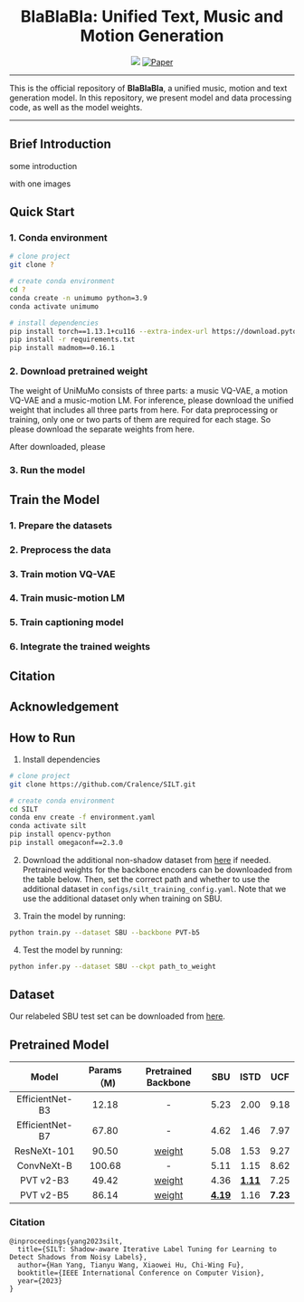 <div align="center">  

# BlaBlaBla: Unified Text, Music and Motion Generation

<a href='https://www.google.com/'><img src='https://img.shields.io/badge/Demo-Page-blue'></a> 
[![Paper](http://img.shields.io/badge/paper-arxiv.2308.12064-B31B1B.svg)](https://www.google.com/)

</div>

---

This is the official repository of **BlaBlaBla**, a unified music, motion and text generation model. 
In this repository, we present model and data processing code, as well as the model weights.

---

## Brief Introduction

some introduction

with one images

## Quick Start

### 1. Conda environment
```bash
# clone project   
git clone ?

# create conda environment
cd ?
conda create -n unimumo python=3.9
conda activate unimumo

# install dependencies
pip install torch==1.13.1+cu116 --extra-index-url https://download.pytorch.org/whl/cu116
pip install -r requirements.txt
pip install madmom==0.16.1
 ```  

### 2. Download pretrained weight
The weight of UniMuMo consists of three parts: a music VQ-VAE, a motion VQ-VAE and a music-motion LM. 
For inference, please download the unified weight that includes all three parts from here.
For data preprocessing or training, only one or two parts of them are required for each stage. 
So please download the separate weights from here.

After downloaded, please

### 3. Run the model

## Train the Model

### 1. Prepare the datasets

### 2. Preprocess the data

### 3. Train motion VQ-VAE

### 4. Train music-motion LM

### 5. Train captioning model

### 6. Integrate the trained weights

## Citation

## Acknowledgement

## How to Run   
1. Install dependencies   
```bash
# clone project   
git clone https://github.com/Cralence/SILT.git

# create conda environment
cd SILT
conda env create -f environment.yaml
conda activate silt
pip install opencv-python
pip install omegaconf==2.3.0
 ```   

2. Download the additional non-shadow dataset from [here](https://drive.google.com/file/d/1OHDCr0j6qrSYL1iDokY1kjaMcfRPepui/view?usp=drive_link) if needed. Pretrained weights for the backbone encoders
can be downloaded from the table below. Then, set the correct path and whether to use the additional 
dataset in `configs/silt_training_config.yaml`. Note that we use the additional dataset only when training on SBU.

3. Train the model by running:
```bash
python train.py --dataset SBU --backbone PVT-b5
```

4. Test the model by running:
```bash
python infer.py --dataset SBU --ckpt path_to_weight  
```

## Dataset
Our relabeled SBU test set can be downloaded from [here](https://drive.google.com/file/d/1M5YWnOJ2GtR85WJ2uhoLC-0mT2cr-ov4/view?usp=drive_link).

## Pretrained Model
|      Model      |  Params（M)  |                                                                                 Pretrained Backbone                                                                                 |                                                SBU                                                |                                               ISTD                                                |   UCF    |
|:---------------:|:-----------:|:-----------------------------------------------------------------------------------------------------------------------------------------------------------------------------------:|:-------------------------------------------------------------------------------------------------:|:-------------------------------------------------------------------------------------------------:|:--------:|
| EfficientNet-B3 |    12.18    |                                                                                          -                                                                                          |                                               5.23                                                |                                               2.00                                                |   9.18   |
| EfficientNet-B7 |    67.80    |                                                                                          -                                                                                          |                                               4.62                                                |                                               1.46                                                |   7.97   |
|   ResNeXt-101   |    90.50    |                                           [weight](https://drive.google.com/file/d/18U2o7msKJexwUzYuoWf4Hp_hxM0sl6IP/view?usp=drive_link)                                           |                                               5.08                                                |                                               1.53                                                |   9.27   |
|   ConvNeXt-B    |   100.68    |                                                                                          -                                                                                          |                                               5.11                                                |                                               1.15                                                |   8.62   |
|    PVT v2-B3    |    49.42    |                                           [weight](https://drive.google.com/file/d/1xIsO5uS_Z7G5WsK_qlCCdxI4GA3sYb9Y/view?usp=drive_link)                                           |                                               4.36                                                | **[1.11](https://drive.google.com/file/d/1jT2yySs_ZxG_oyD-D5xkxeyPBc1igqpL/view?usp=drive_link)** |   7.25   |
|    PVT v2-B5    |    86.14    |                                           [weight](https://drive.google.com/file/d/1fgF8pgXEgDJ2bFFLcNUeJJvMzhdr2oOa/view?usp=drive_link)                                           | **[4.19](https://drive.google.com/file/d/1CvO6xoXdUw72xGFyhHfroi4LjGyEjBKD/view?usp=drive_link)** |                                               1.16                                                | **7.23** |

### Citation   
```
@inproceedings{yang2023silt,
  title={SILT: Shadow-aware Iterative Label Tuning for Learning to Detect Shadows from Noisy Labels},
  author={Han Yang, Tianyu Wang, Xiaowei Hu, Chi-Wing Fu},
  booktitle={IEEE International Conference on Computer Vision},
  year={2023}
}
```   
